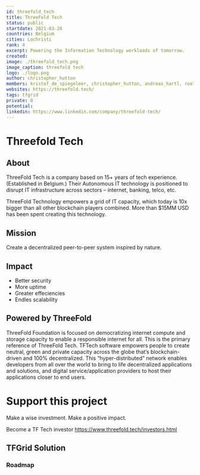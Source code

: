 ```yaml
---
id: threefold_tech
title: ThreeFold Tech
status: public
startdate: 2021-03-20
countries: Belgium
cities: Lochristi
rank: 4
excerpt: Powering the Information Technology workloads of tomorrow.
created: 
image: ./threefold_tech.png
image_caption: threefold tech
logo: ./logo.png
author: christopher_hutton
members: kristof_de_spiegeleer, christopher_hutton, andreas_hartl, roel_van_sabben, sabrina_sadik, owen_kemp
websites: https://threefold.tech/
tags: tfgrid
private: 0
potential: 
linkedin: https://www.linkedin.com/company/threefold-tech/
---
```


# Threefold Tech

## About

ThreeFold Tech is a company based on 15+ years of tech experience. (Established in Belgium.) Their Autonomous IT technology is positioned to disrupt IT infrastructure across sectors – internet, banking, telco, etc.

ThreeFold Technology empowers a grid of IT capacity, which today is 10x bigger than all other blockchain players combined. More than $15MM USD has been spent creating this technology.

## Mission

Create a decentralized peer-to-peer system inspired by nature.

## Impact

- Better security
- More uptime
- Greater effeciencies 
- Endles scalability

## Powered by ThreeFold

ThreeFold Foundation is focused on democratizing internet compute and storage capacity to enable a responsible internet for all. This is the primary reference of ThreeFold Tech. TFTech software empowers people to create neutral, green and private capacity across the globe that’s blockchain-driven and 100% decentralized. This “hyper-distributed” network enables developers from all over the world to bring to life decentralized applications and solutions, and digital service/application providers to host their applications closer to end users.

# Support this project

Make a wise investment.
Make a positive impact.

Become a TF Tech investor https://www.threefold.tech/investors.html

## TFGrid Solution

### Roadmap

